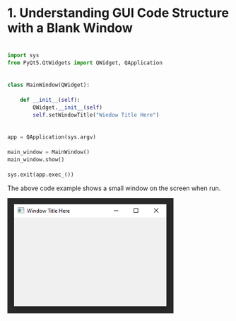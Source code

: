 # 1. Understanding GUI Code Structure with a Blank Window

```python

import sys
from PyQt5.QtWidgets import QWidget, QApplication


class MainWindow(QWidget):

    def __init__(self):
        QWidget.__init__(self)
        self.setWindowTitle("Window Title Here")


app = QApplication(sys.argv)

main_window = MainWindow()
main_window.show()

sys.exit(app.exec_())

```
The above code example shows a small window on the screen when run.

![Blank Window](https://github.com/Michael-M-Mike/PyQt5/blob/master/blank-window.PNG)


